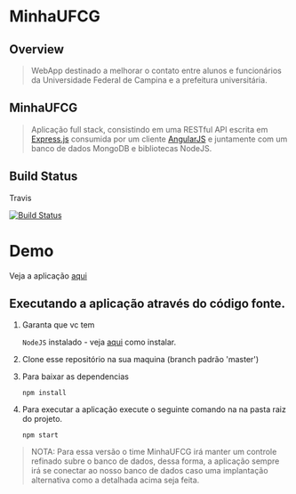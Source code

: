 MinhaUFCG
=========

Overview
--------

> WebApp destinado a melhorar o contato entre alunos e funcionários da Universidade Federal de Campina e a prefeitura universitária.

## MinhaUFCG
> Aplicação full stack, consistindo em uma RESTful API escrita em [Express.js](https://expressjs.com/pt-br/) consumida por um cliente [AngularJS](https://angularjs.org/) e juntamente com um banco de dados MongoDB e bibliotecas NodeJS.

## Build Status

Travis

[![Build Status](https://travis-ci.org/minhaufcg/MinhaUFCG.svg?branch=master)](https://travis-ci.org/minhaufcg/MinhaUFCG)

# Demo

Veja a aplicação [aqui](https://minhaufcg.herokuapp.com/)

## Executando a aplicação através do código fonte.

1. Garanta que vc tem
    
    ```NodeJS``` instalado - veja [aqui](https://nodejs.org/en/download/package-manager/) como instalar.

2. Clone esse repositório na sua maquina (branch padrão 'master')

3. Para baixar as dependencias
    ```
    npm install
    ```

4. Para executar a aplicação execute o seguinte comando na na pasta raiz do projeto.
    ```
    npm start
    ```

> NOTA: Para essa versão o time MinhaUFCG irá manter um controle refinado subre o banco de dados, dessa forma, a aplicação sempre irá se conectar ao nosso banco de dados caso uma implantação alternativa como a detalhada acima seja feita. 